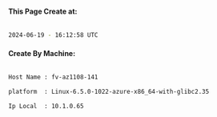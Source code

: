 
   
#### This Page Create at:

```bash

2024-06-19 - 16:12:58 UTC

```

#### Create By Machine:

```bash

Host Name : fv-az1108-141

platform  : Linux-6.5.0-1022-azure-x86_64-with-glibc2.35

Ip Local  : 10.1.0.65

```

